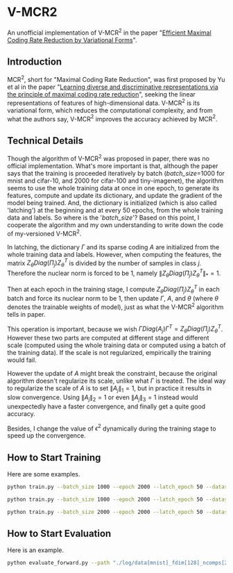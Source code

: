 # V-MCR2
An unofficial implementation of V-MCR${}^2$ in the paper "[Efficient Maximal Coding Rate Reduction by Variational Forms](https://arxiv.org/abs/2204.00077v1)".

## Introduction
MCR${}^2$, short for "Maximal Coding Rate Reduction", was first proposed by Yu et al in the paper "[Learning diverse and discriminative representations via the principle of maximal coding rate reduction](https://arxiv.org/abs/2006.08558v1)", seeking the linear representations of features of high-dimensional data. V-MCR${}^2$ is its variational form, which reduces the computational complexity, and from what the authors say,  V-MCR${}^2$ improves the accuracy achieved by MCR${}^2$.

## Technical Details
Though the algorithm of  V-MCR${}^2$ was proposed in paper, there was no official implementation. What's more important is that, although the paper says that the training is proceeded iteratively by batch (*batch_size*=1000 for mnist and cifar-10, and 2000 for cifar-100 and tiny-imagenet), the algorithm seems to use the whole training data at once in one epoch, to generate its features, compute and update its dictionary, and update the gradient of the model being trained. And, the dictionary is initialized (which is also called 'latching') at the beginning and at every 50 epochs, from the whole training data and labels. So where is the '*batch_size*'? Based on this point, I cooperate the algorithm and my own understanding to write down the code of my-versioned V-MCR${}^2$.

In latching, the dictionary $\Gamma$ and its sparse coding $A$ are initialized from the whole training data and labels. However, when computing the features, the matrix $Z_{\theta}Diag(\Pi_j)Z_{\theta}^{T}$ is divided by the number of samples in class $j$. Therefore the nuclear norm is forced to be 1, namely $\|Z_{\theta}Diag(\Pi_j)Z_{\theta}^{T}\|_{*}=1$.

Then at each epoch in the training stage, I compute $Z_{\theta}Diag(\Pi_j)Z_{\theta}^{T}$ in each batch and force its nuclear norm to be 1, then update $\Gamma$, $A$, and $\theta$ (where $\theta$ denotes the trainable weights of model), just as what the V-MCR${}^2$ algorithm tells in paper. 

This operation is important, because we wish $\Gamma Diag(A_j)\Gamma^T=Z_{\theta}Diag(\Pi_j)Z_{\theta}^{T}$. However these two parts are computed at different stage and different scale (computed using the whole training data or computed using a batch of the training data). If the scale is not regularized, empirically the training would fail.

However the update of $A$ might break the constraint, because the original algorithm doesn't regularize its scale, unlike what $\Gamma$ is treated. The ideal way to regularize the scale of $A$ is to set $\| A_j \|_{1}=1$, but in practice it results in slow convergence. Using $\| A_j \|_{2}=1$ or even $\| A_j \|_{3}=1$ instead would unexpectedly have a faster convergence, and finally get a quite good accuracy.

Besides, I change the value of $\epsilon^2$ dynamically during the training stage to speed up the convergence.

## How to Start Training
Here are some examples.
```bash
python train.py --batch_size 1000 --epoch 2000 --latch_epoch 50 --dataset 'mnist' --out_dim 128 --num_comps 20 --learning_rate 1e-3 --metric_mcr2

python train.py --batch_size 1000 --epoch 2000 --latch_epoch 50 --dataset 'cifar10' --out_dim 128 --num_comps 20 --learning_rate 1e-3 --metric_mcr2

python train.py --batch_size 2000 --epoch 2000 --latch_epoch 50 --dataset 'cifar100' --out_dim 500 --num_comps 10 --learning_rate 1e-3 --metric_mcr2
```

## How to Start Evaluation
Here is an example.
```bash
python evaluate_forward.py --path "./log/data[mnist]_fdim[128]_ncomps[20]_epoch[2000]_batch[1000]_lr[0.001]_seed[77]/checkpoints/model_epoch1998.pth" --batch_size 1000
```
